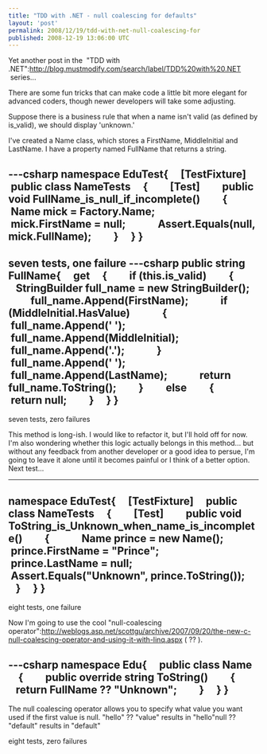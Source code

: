 ```yaml
---
title: "TDD with .NET - null coalescing for defaults"
layout: 'post'
permalink: 2008/12/19/tdd-with-net-null-coalescing-for
published: 2008-12-19 13:06:00 UTC
---
```

Yet another post in the  &quot;TDD with .NET&quot;:http://blog.mustmodify.com/search/label/TDD%20with%20.NET  series... 

There are some fun tricks that can make code a little bit more elegant for advanced coders, though newer developers will take some adjusting.

Suppose there is a business rule that when a name isn't valid (as defined by is_valid), we should display 'unknown.'

I've created a Name class, which stores a FirstName, MiddleInitial and LastName. I have a property named FullName that returns a string.

---csharp
namespace EduTest{
    [TestFixture]
    public class NameTests
    {
        [Test]
        public void FullName_is_null_if_incomplete()
        {
            Name mick = Factory.Name;
            mick.FirstName = null;
            Assert.Equals(null, mick.FullName);
        }
    }
}
---

seven tests, one failure
---csharp
 public string FullName{
    get
    {
        if (this.is_valid)
        {
            StringBuilder full_name = new StringBuilder();
            full_name.Append(FirstName);
            if (MiddleInitial.HasValue)
            {
                full_name.Append(' ');
                full_name.Append(MiddleInitial);
                full_name.Append('.');
            }
            full_name.Append(' ');
            full_name.Append(LastName);
            return full_name.ToString();
        }
        else
        {
            return null;
        }
    }
}
---

seven tests, zero failures

This method is long-ish. I would like to refactor it, but I'll hold off for now. I'm also wondering whether this logic actually belongs in this method... but without any feedback from another developer or a good idea to persue, I'm going to leave it alone until it becomes painful or I think of a better option.
Next test...

---
namespace EduTest{
    [TestFixture]
    public class NameTests
    {
        [Test]
        public void ToString_is_Unknown_when_name_is_incomplete()
        {
            Name prince = new Name();
            prince.FirstName = &quot;Prince&quot;;
            prince.LastName = null;
            Assert.Equals(&quot;Unknown&quot;, prince.ToString());
        }
    }
}
---

eight tests, one failure

Now I'm going to use the cool &quot;null-coalescing operator&quot;:http://weblogs.asp.net/scottgu/archive/2007/09/20/the-new-c-null-coalescing-operator-and-using-it-with-linq.aspx ( ?? ).

---csharp
namespace Edu{
    public class Name
    {
        public override string ToString()
        {
            return FullName ?? &quot;Unknown&quot;;
        }
    }
}
---

The null coalescing operator allows you to specify what value you want used if the first value is null.
&quot;hello&quot; ?? &quot;value&quot; results in &quot;hello&quot;null ?? &quot;default&quot; results in &quot;default&quot;

eight tests, zero failures
